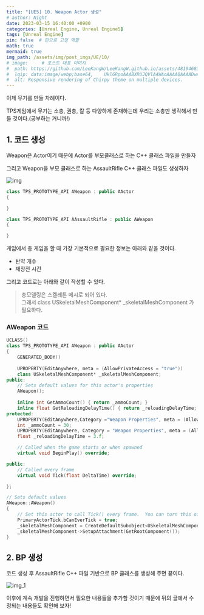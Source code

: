 ```yaml
---
title: "[UE5] 10. Weapon Actor 생성"
# author: Night
date: 2023-03-15 16:40:00 +0900
categories: [Unreal Engine, Unreal Engine5]
tags: [Unreal Engine]
pin: false  # 핀으로 고정 역할
math: true
mermaid: true
img_path: /assets/img/post_imgs/UE/10/
# image:     # 포스트 대표 이미지
#  path: https://github.com/LeeKangW/LeeKangW.github.io/assets/48194683/7e5b8251-2544-4eea-b702-ad59aa404e9e
#  lqip: data:image/webp;base64,    UklGRpoAAABXRUJQVlA4WAoAAAAQAAAADwAABwAAQUxQSDIAAAARL0AmbZurmr57yyIiqE8oiG0bejIYEQTgqiDA9vqnsUSI6H+oAERp2HZ65qP/VIAWAFZQOCBCAAAA8AEAnQEqEAAIAAVAfCWkAALp8sF8rgRgAP7o9FDvMCkMde9PK7euH5M1m6VWoDXf2FkP3BqV0ZYbO6NA/VFIAAAA
#  alt: Responsive rendering of Chirpy theme on multiple devices.
---
```


이제 무기를 만들 차례이다.

TPS게임에서 무기는 소총, 권총, 칼 등 다양하게 존재하는데 우리는 소총만 생각해서 만들 것이다.(공부하는 거니까!)

## 1\. 코드 생성

Weapon은 Actor이기 때문에 Actor를 부모클래스로 하는 C++ 클래스 파일을 만들자

그리고 Weapon을 부모 클래스로 하는 AssaultRifle C++ 클래스 파일도 생성하자

![img](img.png)

```cpp
class TPS_PROTOTYPE_API AWeapon : public AActor
{

}

class TPS_PROTOTYPE_API AAssaultRifle : public AWeapon
{

}
```

게임에서 총 게임을 할 때 가장 기본적으로 필요한 정보는 아래와 같을 것이다.

-   탄약 개수
-   재장전 시간

그리고 코드로는 아래와 같이 작성할 수 있다.

> 총모델링은 스켈레톤 메시로 되어 있다.   
> 그래서 class USkeletalMeshComponent\* \_skeletalMeshComponent 가 필요하다.

### AWeapon 코드

```cpp
UCLASS()
class TPS_PROTOTYPE_API AWeapon : public AActor
{
	GENERATED_BODY()
	
	UPROPERTY(EditAnywhere, meta = (AllowPrivateAccess = "true"))
	class USkeletalMeshComponent* _skeletalMeshComponent;
public:	
	// Sets default values for this actor's properties
	AWeapon();
    
	inline int GetAmmoCount() { return _ammoCount; }
	inline float GetReloadingDelayTime() { return _reloadingDelayTime; }
protected:
	UPROPERTY(EditAnywhere,Category ="Weapon Properties", meta = (AllowPrivateAccess = "true"))
	int _ammoCount = 30;
	UPROPERTY(EditAnywhere, Category = "Weapon Properties", meta = (AllowPrivateAccess = "true"))
	float _reloadingDelayTime = 3.f;

	// Called when the game starts or when spawned
	virtual void BeginPlay() override;

public:	
	// Called every frame
	virtual void Tick(float DeltaTime) override;

};
```

```cpp
// Sets default values
AWeapon::AWeapon()
{
 	// Set this actor to call Tick() every frame.  You can turn this off to improve performance if you don't need it.
	PrimaryActorTick.bCanEverTick = true;
	_skeletalMeshComponent = CreateDefaultSubobject<USkeletalMeshComponent>(TEXT("Skeletal Mesh"));
	_skeletalMeshComponent->SetupAttachment(GetRootComponent());
}
```

## 2\. BP 생성

코드 생성 후 AssaultRifle C++ 파일 기반으로 BP 클래스를 생성해 주면 끝이다.

![img_1](img_1.png)

이후에 계속 개발을 진행하면서 필요한 내용들을 추가할 것이기 때문에 뒤의 글에서 수정되는 내용들도 확인해 보자!